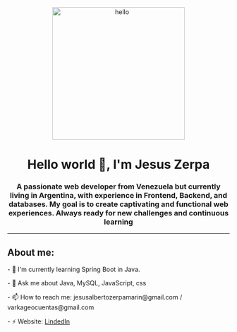 <div id="header" align="center">
    <img src="https://media.giphy.com/media/Wj7lNjMNDxSmc/giphy.gif" alt="hello" width="300">
    <h1 align="center">Hello world 👋, I'm Jesus Zerpa</h1>
    <h3 align="center">A passionate web developer from Venezuela but currently living in Argentina, with experience in Frontend, Backend, and databases. My goal is to create captivating and functional web experiences. Always ready for new challenges and continuous learning</h3>
</div>
<hr>
<h2>About me:</h2>

<p>- 🌱 I'm currently learning Spring Boot in Java. </p>
<p>- 💬 Ask me about Java, MySQL, JavaScript, css</p>
<p>- 📫 How to reach me: jesusalbertozerpamarin@gmail.com / varkageocuentas@gmail.com</p>
<p>- ⚡ Website: <a href="https://www.linkedin.com/in/jesus-alberto-zerpa-marin-818ba3198/">LindedIn</a></p>
<!--
**varkageo/varkageo** is a ✨ _special_ ✨ repository because its `README.md` (this file) appears on your GitHub profile.

Here are some ideas to get you started:

- 🔭 I’m currently working on ...

- 👯 I’m looking to collaborate on ...
- 🤔 I’m looking for help with ...


- 😄 Pronouns: ...

-->
